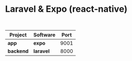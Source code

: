 # Laravel & Expo (react-native)

<br />

| Project     | Software    | Port |
| ----------- | ----------- | ---- |
| **app**     | **expo**    | 9001 |
| **backend** | **laravel** | 8000 |

<br />
